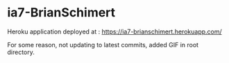 # ia7-BrianSchimert


Heroku application deployed at :
https://ia7-brianschimert.herokuapp.com/

For some reason, not updating to latest commits, added GIF in root directory.
